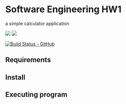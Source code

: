 # Software Engineering HW1
a simple calculator application

<!-- SHIELDS -->

<a href="https://github.com/wutever0017/SE_group28_hw1/issues">
        <img src="https://img.shields.io/github/issues/wutever0017/SE_group28_hw1" /></a>
<a> <img src="https://img.shields.io/github/license/wutever0017/SE_group28_hw1" /></a>


<!-- [![Build Status - Travis](https://travis-ci.org/sshah3420/SE_group28_hw1.svg?branch=main)](https://travis-ci.org/sshah3420/SE_group28_hw1) -->
[![Build Status - GitHub](https://github.com/sshah3420/SE_group28_hw1/workflows/python-app/badge.svg)](https://github.com/sshah3420/SE_group28_hw1/actions?query=workflow%3Apytesting)
<!-- [![Coverage Status](https://coveralls.io/repos/github/4OH4/pytesting/badge.svg?branch=master)](https://coveralls.io/github/4OH4/pytesting?branch=master) -->


## Requirements

## Install

## Executing program


